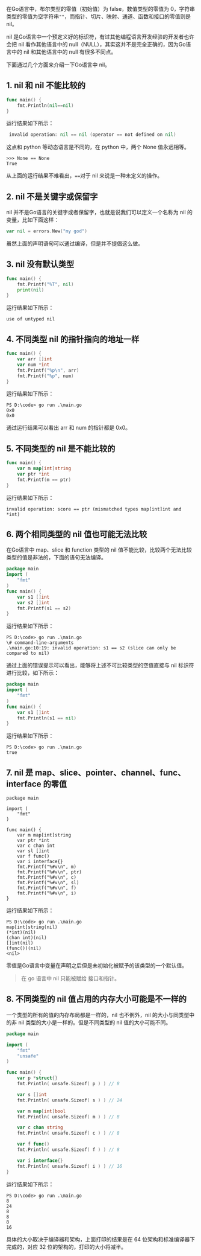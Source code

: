 
在Go语言中，布尔类型的零值（初始值）为 false，数值类型的零值为 0，字符串类型的零值为空字符串`""`，而指针、切片、映射、通道、函数和接口的零值则是 nil。

nil 是Go语言中一个预定义好的标识符，有过其他编程语言开发经验的开发者也许会把 nil 看作其他语言中的 null（NULL），其实这并不是完全正确的，因为Go语言中的 nil 和其他语言中的 null 有很多不同点。

下面通过几个方面来介绍一下Go语言中 nil。

## 1. nil 和 nil 不能比较的

```go
func main() {
    fmt.Println(nil==nil)
}
```

运行结果如下所示：

```go
 invalid operation: nil == nil (operator == not defined on nil)
```

这点和 python 等动态语言是不同的，在 python 中，两个 None 值永远相等。

```
>>> None == None
True
```

从上面的运行结果不难看出，`==`对于 nil 来说是一种未定义的操作。

## 2. nil 不是关键字或保留字

nil 并不是Go语言的关键字或者保留字，也就是说我们可以定义一个名称为 nil 的变量，比如下面这样：

```go
var nil = errors.New("my god")
```

虽然上面的声明语句可以通过编译，但是并不提倡这么做。

## 3. nil 没有默认类型

```go
func main() {
    fmt.Printf("%T", nil)
    print(nil)
}
```

运行结果如下所示：

```
use of untyped nil
```

## 4. 不同类型 nil 的指针指向的地址一样

```go
func main() {
    var arr []int
    var num *int
    fmt.Printf("%p\n", arr)
    fmt.Printf("%p", num)
}
```

运行结果如下所示：

```
PS D:\code> go run .\main.go
0x0
0x0
```

通过运行结果可以看出 arr 和 num 的指针都是 0x0。

## 5. 不同类型的 nil 是不能比较的

```go
func main() {
    var m map[int]string
    var ptr *int
    fmt.Printf(m == ptr)
}
```

运行结果如下所示：

```
invalid operation: score == ptr (mismatched types map[int]int and *int)
```

## 6. 两个相同类型的 nil 值也可能无法比较

在Go语言中 map、slice 和 function 类型的 nil 值不能比较，比较两个无法比较类型的值是非法的，下面的语句无法编译。

```go
package main
import (
    "fmt"
)
func main() {
    var s1 []int
    var s2 []int
    fmt.Printf(s1 == s2)
}
```

运行结果如下所示：

```
PS D:\code> go run .\main.go
\# command-line-arguments
.\main.go:10:19: invalid operation: s1 == s2 (slice can only be compared to nil)
```

通过上面的错误提示可以看出，能够将上述不可比较类型的空值直接与 nil 标识符进行比较，如下所示：

```go
package main
import (
    "fmt"
)
func main() {
    var s1 []int
    fmt.Println(s1 == nil)
}
```

运行结果如下所示：

```
PS D:\code> go run .\main.go
true
```



## 7. nil 是 map、slice、pointer、channel、func、interface 的零值

```
package main

import (
    "fmt"
)

func main() {
    var m map[int]string
    var ptr *int
    var c chan int
    var sl []int
    var f func()
    var i interface{}
    fmt.Printf("%#v\n", m)
    fmt.Printf("%#v\n", ptr)
    fmt.Printf("%#v\n", c)
    fmt.Printf("%#v\n", sl)
    fmt.Printf("%#v\n", f)
    fmt.Printf("%#v\n", i)
}
```

运行结果如下所示：

```
PS D:\code> go run .\main.go
map[int]string(nil)
(*int)(nil)
(chan int)(nil)
[]int(nil)
(func())(nil)
<nil>
```

零值是Go语言中变量在声明之后但是未初始化被赋予的该类型的一个默认值。

> 在 go 语言中 nil 只能被赋给 接口和指针。

## 8. 不同类型的 nil 值占用的内存大小可能是不一样的

一个类型的所有的值的内存布局都是一样的，nil 也不例外，nil 的大小与同类型中的非 nil 类型的大小是一样的。但是不同类型的 nil 值的大小可能不同。

```go
package main

import (
    "fmt"
    "unsafe"
)

func main() {
    var p *struct{}
    fmt.Println( unsafe.Sizeof( p ) ) // 8

    var s []int
    fmt.Println( unsafe.Sizeof( s ) ) // 24

    var m map[int]bool
    fmt.Println( unsafe.Sizeof( m ) ) // 8

    var c chan string
    fmt.Println( unsafe.Sizeof( c ) ) // 8

    var f func()
    fmt.Println( unsafe.Sizeof( f ) ) // 8

    var i interface{}
    fmt.Println( unsafe.Sizeof( i ) ) // 16
}
```

运行结果如下所示：

```
PS D:\code> go run .\main.go
8
24
8
8
8
16
```

具体的大小取决于编译器和架构，上面打印的结果是在 64 位架构和标准编译器下完成的，对应 32 位的架构的，打印的大小将减半。